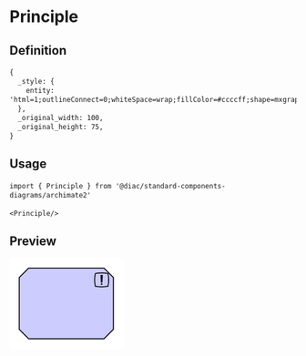 # Principle

## Definition

```
{
  _style: { 
    entity: 'html=1;outlineConnect=0;whiteSpace=wrap;fillColor=#ccccff;shape=mxgraph.archimate.motiv;motivType=princ',
  },
  _original_width: 100,
  _original_height: 75,
}
```

## Usage

```
import { Principle } from '@diac/standard-components-diagrams/archimate2'

<Principle/>
```

## Preview

<img src="./principle.png" width="200"/>

